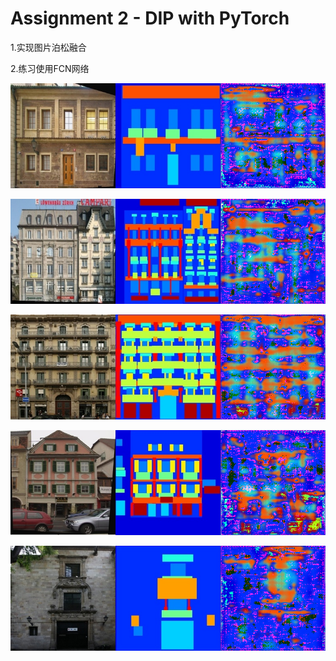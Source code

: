 # Assignment 2 - DIP with PyTorch

1.实现图片泊松融合











2.练习使用FCN网络

![image text](https://github.com/bigsharkkkk/2024DIP-hw/blob/main/02_DIPWithPytorch/训练结果/result_1.png) 

![image text](https://github.com/bigsharkkkk/2024DIP-hw/blob/main/02_DIPWithPytorch/训练结果/result_2.png) 

![image text](https://github.com/bigsharkkkk/2024DIP-hw/blob/main/02_DIPWithPytorch/训练结果/result_3.png) 

![image text](https://github.com/bigsharkkkk/2024DIP-hw/blob/main/02_DIPWithPytorch/训练结果/result_4.png) 

![image text](https://github.com/bigsharkkkk/2024DIP-hw/blob/main/02_DIPWithPytorch/训练结果/result_5.png) 

